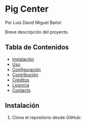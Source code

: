 # Pig Center
Por 
Luis David 
Miguel Bañol

Breve descripción del proyecto.

## Tabla de Contenidos

- [Instalación](#instalación)
- [Uso](#uso)
- [Configuración](#configuración)
- [Contribución](#contribución)
- [Créditos](#créditos)
- [Licencia](#licencia)
- [Contacto](#contacto)

## Instalación

1. Clona el repositorio desde GitHub:

